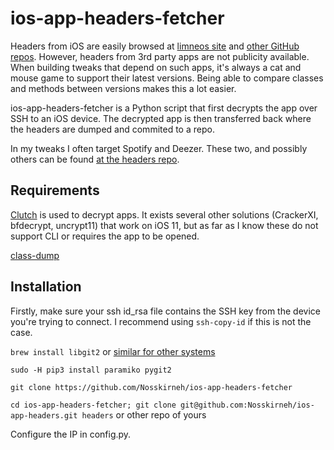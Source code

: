 # ios-app-headers-fetcher

Headers from iOS are easily browsed at [limneos site](http://developer.limneos.net/?ios=11.1.2) and [other GitHub repos](https://github.com/nst/iOS-Runtime-Headers/). However, headers from 3rd party apps are not publicity available. When building tweaks that depend on such apps, it's always a cat and mouse game to support their latest versions. Being able to compare classes and methods between versions makes this a lot easier.

ios-app-headers-fetcher is a Python script that first decrypts the app over SSH to an iOS device. The decrypted app is then transferred back where the headers are dumped and commited to a repo.

In my tweaks I often target Spotify and Deezer. These two, and possibly others can be found [at the headers repo](https://github.com/Nosskirneh/ios-app-headers).

## Requirements
[Clutch](https://github.com/KJCracks/Clutch) is used to decrypt apps. It exists several other solutions (CrackerXI, bfdecrypt, uncrypt11) that work on iOS 11, but as far as I know these do not support CLI or requires the app to be opened.

[class-dump](http://stevenygard.com/download/class-dump-3.5.dmg)

## Installation
Firstly, make sure your ssh id_rsa file contains the SSH key from the device you're trying to connect. I recommend using `ssh-copy-id` if this is not the case.

`brew install libgit2` or [similar for other systems](https://github.com/libgit2/pygit2/blob/master/docs/install.rst)

`sudo -H pip3 install paramiko pygit2`

`git clone https://github.com/Nosskirneh/ios-app-headers-fetcher`

`cd ios-app-headers-fetcher; git clone git@github.com:Nosskirneh/ios-app-headers.git headers` or other repo of yours

Configure the IP in config.py.
